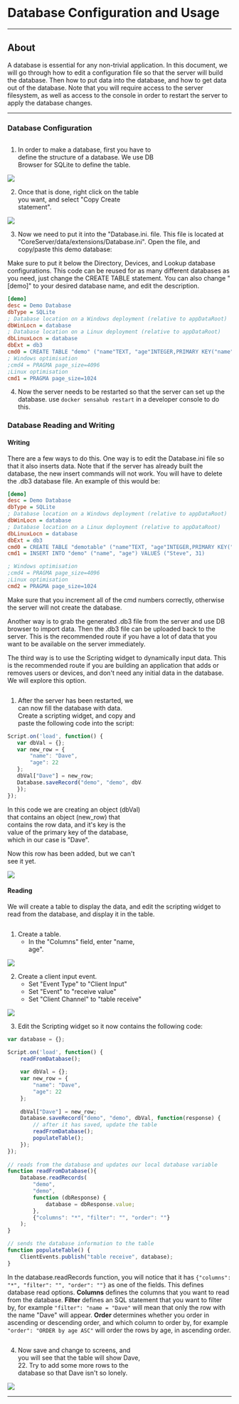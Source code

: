 <!--Database Information-->
<link rel="stylesheet" type="text/css" media="all" href="/help/markdown_styles.css"/>
<br>

# Database Configuration and Usage

---

## About

A database is essential for any non-trivial application. In this document, we will go through how to edit a configuration file so that the server will build the database. Then how to put data into the database, and how to get data out of the database. Note that you will require access to the server filesystem, as well as access to the console in order to restart the server to apply the database changes.

---

### Database Configuration


<div class="column-container">
<div class="column row-container" style="width:70%;">

1. In order to make a database, first you have to define the structure of a database. We use DB Browser for SQLite to define the table.

</div>
<div class="column row-container">
<img src="/images/help/sensahub concepts/database/database_edit_table.png">
</div>
</div>


<div class="column-container">
<div class="column row-container" style="width:60%;">

2. Once that is done, right click on the table you want, and select "Copy Create statement".

</div>
<div class="column row-container">
<img src="/images/help/sensahub concepts/database/copy_create_statement.png">
</div>
</div>

3. Now we need to put it into the "Database.ini. file. This file is located at "CoreServer/data/extensions/Database.ini". Open the file, and copy/paste this demo database:

Make sure to put it below the Directory, Devices, and Lookup database configurations.
This code can be reused for as many different databases as you need, just change the CREATE TABLE statement. You can also change "[demo]" to your desired database name, and edit the description.

```ini
[demo]
desc = Demo Database
dbType = SQLite
; Database location on a Windows deployment (relative to appDataRoot)
dbWinLocn = database
; Database location on a Linux deployment (relative to appDataRoot)
dbLinuxLocn = database
dbExt = db3
cmd0 = CREATE TABLE "demo" ("name"TEXT, "age"INTEGER,PRIMARY KEY("name"))
; Windows optimisation
;cmd4 = PRAGMA page_size=4096
;Linux optimisation
cmd1 = PRAGMA page_size=1024
```



4. Now the server needs to be restarted so that the server can set up the database. use ```docker sensahub restart``` in a developer console to do this.


### Database Reading and Writing

#### Writing
There are a few ways to do this. One way is to edit the Database.ini file so that it also inserts data. Note that if the server has already built the database, the new insert commands will not work. You will have to delete the .db3 database file. An example of this would be:

```ini
[demo]
desc = Demo Database
dbType = SQLite
; Database location on a Windows deployment (relative to appDataRoot)
dbWinLocn = database
; Database location on a Linux deployment (relative to appDataRoot)
dbLinuxLocn = database
dbExt = db3
cmd0 = CREATE TABLE "demotable" ("name"TEXT, "age"INTEGER,PRIMARY KEY("name"))
cmd1 = INSERT INTO "demo" ("name", "age") VALUES ("Steve", 31)

; Windows optimisation
;cmd4 = PRAGMA page_size=4096
;Linux optimisation
cmd2 = PRAGMA page_size=1024
```

Make sure that you increment all of the cmd numbers correctly, otherwise the server will not create the database.

Another way is to grab the generated <dbname>.db3 file from the server and use DB browser to import data. Then the <dbname>.db3 file can be uploaded back to the server. This is the recommended route if you have a lot of data that you want to be available on the server immediately.

The third way is to use the Scripting widget to dynamically input data. This is the recommended route if you are building an application that adds or removes users or devices, and don't need any initial data in the database. We will explore this option.



<div class="column-container">
<div class="column row-container" style="width:60%;">

1. After the server has been restarted, we can now fill the database with data. Create a scripting widget, and copy and paste the following code into the script:
 ```javascript
Script.on('load', function() {
	var dbVal = {};
	var new_row = {
		"name": "Dave",
		"age": 22
	};
	dbVal["Dave"] = new_row;
	Database.saveRecord("demo", "demo", dbVal, function(response) {
	});
});
```

In this code we are creating an object (dbVal) that contains an object (new_row) that contains the row data, and it's key is the value of the primary key of the database, which in our case is "Dave".

Now this row has been added, but we can't see it yet.

</div>
<div class="column row-container">
<img src="/images/help/sensahub concepts/database/create_script.png">
</div>
</div>

#### Reading
We will create a table to display the data, and edit the scripting widget to read from the database, and display it in the table.


<div class="column-container">
<div class="column row-container" style="width:60%;">

1. Create a table. 
    - In the "Columns" field, enter "name, age".

</div>
<div class="column row-container">
<img src="/images/help/sensahub concepts/database/create_table.png">
</div>
</div>


<div class="column-container">
<div class="column row-container" style="width:60%;">

2. Create a client input event.
    - Set "Event Type" to "Client Input"
    - Set "Event" to "receive value"
    - Set "Client Channel" to "table receive"

</div>
<div class="column row-container">
<img src="/images/help/sensahub concepts/database/table_channel.png">
</div>
</div>

3. Edit the Scripting widget so it now contains the following code:

```javascript
var database = {};

Script.on('load', function() {
	readFromDatabase();
	
	var dbVal = {};
	var new_row = {
		"name": "Dave",
		"age": 22
	};
	
	dbVal["Dave"] = new_row;
	Database.saveRecord("demo", "demo", dbVal, function(response) {
		// after it has saved, update the table
		readFromDatabase();
		populateTable();
	});
});
	
// reads from the database and updates our local database variable
function readFromDatabase(){
	Database.readRecords(
		"demo",
		"demo",
		function (dbResponse) {
			database = dbResponse.value;
		},
		{"columns": "*", "filter": "", "order": ""}
	);
}

// sends the database information to the table
function populateTable() {
	ClientEvents.publish("table receive", database);
}
```

In the database.readRecords function, you will notice that it has ```{"columns": "*", "filter": "", "order": ""}``` as one of the fields. This defines database read options. **Columns** defines the columns that you want to read from the database. **Filter** defines an SQL statement that you want to filter by, for example ```"filter": "name = "Dave"``` will mean that only the row with the name "Dave" will appear. **Order** determines whether you order in ascending or descending order, and which column to order by, for example  ```"order": "ORDER by age ASC"``` will order the rows by age, in ascending order.

<div class="column-container">
<div class="column row-container" style="width:60%;">

4. Now save and change to screens, and you will see that the table will show Dave, 22. Try to add some more rows to the database so that Dave isn't so lonely.

</div>
<div class="column row-container">
<img src="/images/help/sensahub concepts/database/table_dave.png">
</div>
</div>

---
